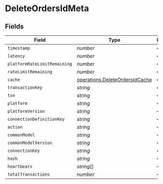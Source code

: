 # DeleteOrdersIdMeta


## Fields

| Field                                                                            | Type                                                                             | Required                                                                         | Description                                                                      |
| -------------------------------------------------------------------------------- | -------------------------------------------------------------------------------- | -------------------------------------------------------------------------------- | -------------------------------------------------------------------------------- |
| `timestamp`                                                                      | *number*                                                                         | :heavy_minus_sign:                                                               | N/A                                                                              |
| `latency`                                                                        | *number*                                                                         | :heavy_minus_sign:                                                               | N/A                                                                              |
| `platformRateLimitRemaining`                                                     | *number*                                                                         | :heavy_minus_sign:                                                               | N/A                                                                              |
| `rateLimitRemaining`                                                             | *number*                                                                         | :heavy_minus_sign:                                                               | N/A                                                                              |
| `cache`                                                                          | [operations.DeleteOrdersIdCache](../../models/operations/deleteordersidcache.md) | :heavy_minus_sign:                                                               | N/A                                                                              |
| `transactionKey`                                                                 | *string*                                                                         | :heavy_minus_sign:                                                               | N/A                                                                              |
| `txn`                                                                            | *string*                                                                         | :heavy_minus_sign:                                                               | N/A                                                                              |
| `platform`                                                                       | *string*                                                                         | :heavy_minus_sign:                                                               | N/A                                                                              |
| `platformVersion`                                                                | *string*                                                                         | :heavy_minus_sign:                                                               | N/A                                                                              |
| `connectionDefinitionKey`                                                        | *string*                                                                         | :heavy_minus_sign:                                                               | N/A                                                                              |
| `action`                                                                         | *string*                                                                         | :heavy_minus_sign:                                                               | N/A                                                                              |
| `commonModel`                                                                    | *string*                                                                         | :heavy_minus_sign:                                                               | N/A                                                                              |
| `commonModelVersion`                                                             | *string*                                                                         | :heavy_minus_sign:                                                               | N/A                                                                              |
| `connectionKey`                                                                  | *string*                                                                         | :heavy_minus_sign:                                                               | N/A                                                                              |
| `hash`                                                                           | *string*                                                                         | :heavy_minus_sign:                                                               | N/A                                                                              |
| `heartbeats`                                                                     | *string*[]                                                                       | :heavy_minus_sign:                                                               | N/A                                                                              |
| `totalTransactions`                                                              | *number*                                                                         | :heavy_minus_sign:                                                               | N/A                                                                              |